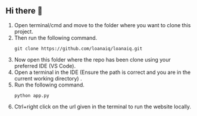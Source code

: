 ## Hi there 👋

1) Open terminal/cmd and move to the folder where you want to clone this project.
2) Then run the following command.
   ```
   git clone https://github.com/loanaiq/loanaiq.git
   ```
3) Now open this folder where the repo has been clone using your preferred IDE (VS Code).
4) Open a terminal in the IDE (Ensure the path is correct and you are in the current working directory) .
5) Run the following command.
   ```
   python app.py
   ```
6) Ctrl+right click on the url given in the terminal to run the website locally.
<!--
**loanaiq/loanaiq** is a ✨ _special_ ✨ repository because its `README.md` (this file) appears on your GitHub profile.

Here are some ideas to get you started:

- 🔭 I’m currently working on ...
- 🌱 I’m currently learning ...
- 👯 I’m looking to collaborate on ...
- 🤔 I’m looking for help with ...
- 💬 Ask me about ...
- 📫 How to reach me: ...
- 😄 Pronouns: ...
- ⚡ Fun fact: ...
-->
